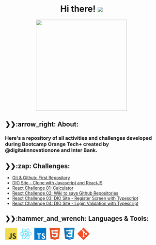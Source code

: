 <h1 align="center"> Hi there!
  <img src="https://media.giphy.com/media/hvRJCLFzcasrR4ia7z/giphy.gif" width="30px"/>
</h1>

  <div align="center">
    <img src="https://hermes.digitalinnovation.one/files/assets/e41313e0-53f7-4306-8791-09ca800fb469.png" width="300" height="300"/>
  </div>  

<h2>❯❯:arrow_right: About:</h2>
  <h3>Here's a repository of all activities and challenges developed during Bootcamp Orange Tech+ created by @digitalinnovationone and Inter Bank.</h3>

<h2>❯❯:zap: Challenges:</h2>

- <a href="https://github.com/Bootcamp-Orange-Tech/dio-desafio-git-github">Git & Github: First Repository</a>&nbsp;
- <a href="https://github.com/Bootcamp-Orange-Tech/dio-clone-site">DIO Site - Clone with Javascript and ReactJS</a>&nbsp;
- <a href="https://github.com/Bootcamp-Orange-Tech/trilha-react-desafio01-calculadora">React Challenge 01: Calculator</a>&nbsp;
- <a href="https://github.com/Bootcamp-Orange-Tech/trilha-react-desafio-2">React Challenge 02: Wiki to save Github Repositories</a>&nbsp;
- <a href="https://github.com/Bootcamp-Orange-Tech/trilha-react-desafio-3">React Challenge 03: DIO Site - Register Screen with Typescript</a>&nbsp;
- <a href="https://github.com/Bootcamp-Orange-Tech/trilha-react-desafio-4">React Challenge 04: DIO Site - Login Validation with Typescript</a>&nbsp;

<h2>❯❯:hammer_and_wrench: Languages & Tools:</h2>

<div>
  <img src="https://github.com/devicons/devicon/blob/master/icons/javascript/javascript-original.svg" title="JavaScript" alt="JavaScript" width="40" height="40"/>&nbsp;
  <img src="https://github.com/devicons/devicon/blob/master/icons/react/react-original.svg" title="React" alt="React" width="40" height="40"/>&nbsp;
  <img src="https://github.com/devicons/devicon/blob/master/icons/typescript/typescript-original.svg" title="Typescript" alt="Typescript" width="40" height="40"/>&nbsp;
  <img src="https://github.com/devicons/devicon/blob/master/icons/html5/html5-original.svg" title="HTML" alt="HTML" width="40" height="40"/>&nbsp;
  <img src="https://github.com/devicons/devicon/blob/master/icons/css3/css3-original.svg" title="CSS" alt="CSS" width="40" height="40"/>&nbsp;
  <img src="https://github.com/devicons/devicon/blob/master/icons/git/git-original.svg" title="Git" alt="Git" width="40" height="40"/>&nbsp;
</div>


